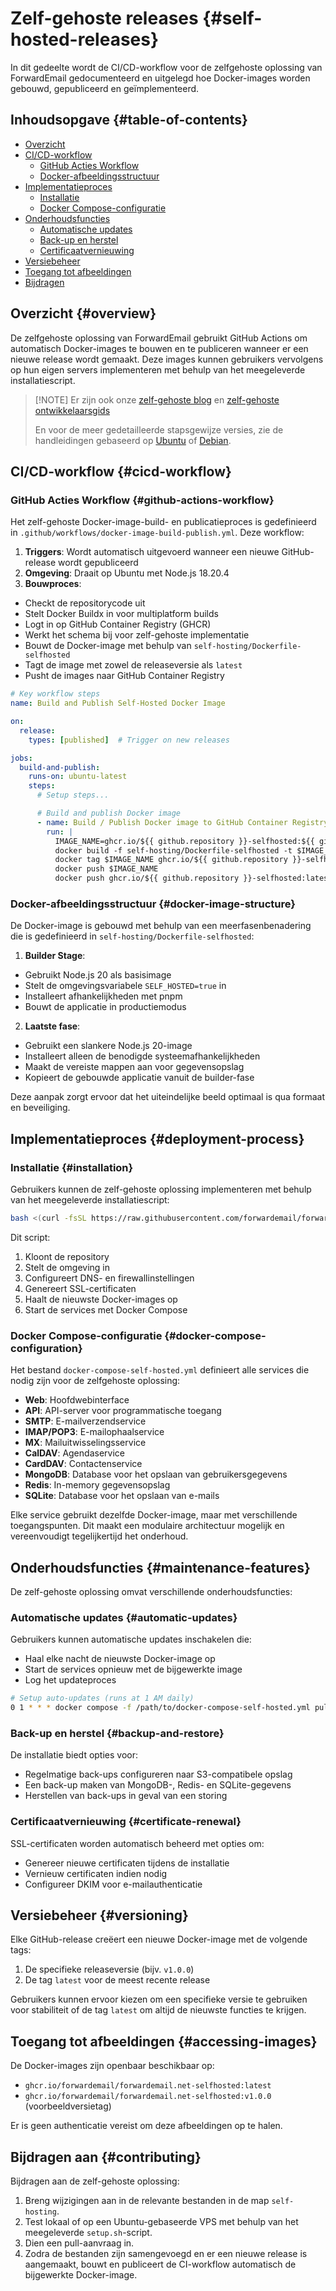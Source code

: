 # Zelf-gehoste releases {#self-hosted-releases}

In dit gedeelte wordt de CI/CD-workflow voor de zelfgehoste oplossing van ForwardEmail gedocumenteerd en uitgelegd hoe Docker-images worden gebouwd, gepubliceerd en geïmplementeerd.

## Inhoudsopgave {#table-of-contents}

* [Overzicht](#overview)
* [CI/CD-workflow](#cicd-workflow)
  * [GitHub Acties Workflow](#github-actions-workflow)
  * [Docker-afbeeldingsstructuur](#docker-image-structure)
* [Implementatieproces](#deployment-process)
  * [Installatie](#installation)
  * [Docker Compose-configuratie](#docker-compose-configuration)
* [Onderhoudsfuncties](#maintenance-features)
  * [Automatische updates](#automatic-updates)
  * [Back-up en herstel](#backup-and-restore)
  * [Certificaatvernieuwing](#certificate-renewal)
* [Versiebeheer](#versioning)
* [Toegang tot afbeeldingen](#accessing-images)
* [Bijdragen](#contributing)

## Overzicht {#overview}

De zelfgehoste oplossing van ForwardEmail gebruikt GitHub Actions om automatisch Docker-images te bouwen en te publiceren wanneer er een nieuwe release wordt gemaakt. Deze images kunnen gebruikers vervolgens op hun eigen servers implementeren met behulp van het meegeleverde installatiescript.

> \[!NOTE]
> Er zijn ook onze [zelf-gehoste blog](https://forwardemail.net/blog/docs/self-hosted-solution) en [zelf-gehoste ontwikkelaarsgids](https://forwardemail.net/self-hosted)
>
> En voor de meer gedetailleerde stapsgewijze versies, zie de handleidingen gebaseerd op [Ubuntu](https://forwardemail.net/guides/selfhosted-on-ubuntu) of [Debian](https://forwardemail.net/guides/selfhosted-on-debian).

## CI/CD-workflow {#cicd-workflow}

### GitHub Acties Workflow {#github-actions-workflow}

Het zelf-gehoste Docker-image-build- en publicatieproces is gedefinieerd in `.github/workflows/docker-image-build-publish.yml`. Deze workflow:

1. **Triggers**: Wordt automatisch uitgevoerd wanneer een nieuwe GitHub-release wordt gepubliceerd
2. **Omgeving**: Draait op Ubuntu met Node.js 18.20.4
3. **Bouwproces**:
* Checkt de repositorycode uit
* Stelt Docker Buildx in voor multiplatform builds
* Logt in op GitHub Container Registry (GHCR)
* Werkt het schema bij voor zelf-gehoste implementatie
* Bouwt de Docker-image met behulp van `self-hosting/Dockerfile-selfhosted`
* Tagt de image met zowel de releaseversie als `latest`
* Pusht de images naar GitHub Container Registry

```yaml
# Key workflow steps
name: Build and Publish Self-Hosted Docker Image

on:
  release:
    types: [published]  # Trigger on new releases

jobs:
  build-and-publish:
    runs-on: ubuntu-latest
    steps:
      # Setup steps...

      # Build and publish Docker image
      - name: Build / Publish Docker image to GitHub Container Registry
        run: |
          IMAGE_NAME=ghcr.io/${{ github.repository }}-selfhosted:${{ github.ref_name }}
          docker build -f self-hosting/Dockerfile-selfhosted -t $IMAGE_NAME .
          docker tag $IMAGE_NAME ghcr.io/${{ github.repository }}-selfhosted:latest
          docker push $IMAGE_NAME
          docker push ghcr.io/${{ github.repository }}-selfhosted:latest
```

### Docker-afbeeldingsstructuur {#docker-image-structure}

De Docker-image is gebouwd met behulp van een meerfasenbenadering die is gedefinieerd in `self-hosting/Dockerfile-selfhosted`:

1. **Builder Stage**:
* Gebruikt Node.js 20 als basisimage
* Stelt de omgevingsvariabele `SELF_HOSTED=true` in
* Installeert afhankelijkheden met pnpm
* Bouwt de applicatie in productiemodus

2. **Laatste fase**:
* Gebruikt een slankere Node.js 20-image
* Installeert alleen de benodigde systeemafhankelijkheden
* Maakt de vereiste mappen aan voor gegevensopslag
* Kopieert de gebouwde applicatie vanuit de builder-fase

Deze aanpak zorgt ervoor dat het uiteindelijke beeld optimaal is qua formaat en beveiliging.

## Implementatieproces {#deployment-process}

### Installatie {#installation}

Gebruikers kunnen de zelf-gehoste oplossing implementeren met behulp van het meegeleverde installatiescript:

```bash
bash <(curl -fsSL https://raw.githubusercontent.com/forwardemail/forwardemail.net/refs/heads/master/self-hosting/setup.sh)
```

Dit script:

1. Kloont de repository
2. Stelt de omgeving in
3. Configureert DNS- en firewallinstellingen
4. Genereert SSL-certificaten
5. Haalt de nieuwste Docker-images op
6. Start de services met Docker Compose

### Docker Compose-configuratie {#docker-compose-configuration}

Het bestand `docker-compose-self-hosted.yml` definieert alle services die nodig zijn voor de zelfgehoste oplossing:

* **Web**: Hoofdwebinterface
* **API**: API-server voor programmatische toegang
* **SMTP**: E-mailverzendservice
* **IMAP/POP3**: E-mailophaalservice
* **MX**: Mailuitwisselingsservice
* **CalDAV**: Agendaservice
* **CardDAV**: Contactenservice
* **MongoDB**: Database voor het opslaan van gebruikersgegevens
* **Redis**: In-memory gegevensopslag
* **SQLite**: Database voor het opslaan van e-mails

Elke service gebruikt dezelfde Docker-image, maar met verschillende toegangspunten. Dit maakt een modulaire architectuur mogelijk en vereenvoudigt tegelijkertijd het onderhoud.

## Onderhoudsfuncties {#maintenance-features}

De zelf-gehoste oplossing omvat verschillende onderhoudsfuncties:

### Automatische updates {#automatic-updates}

Gebruikers kunnen automatische updates inschakelen die:

* Haal elke nacht de nieuwste Docker-image op
* Start de services opnieuw met de bijgewerkte image
* Log het updateproces

```bash
# Setup auto-updates (runs at 1 AM daily)
0 1 * * * docker compose -f /path/to/docker-compose-self-hosted.yml pull && docker compose -f /path/to/docker-compose-self-hosted.yml up -d >> /var/log/autoupdate.log 2>&1
```

### Back-up en herstel {#backup-and-restore}

De installatie biedt opties voor:

* Regelmatige back-ups configureren naar S3-compatibele opslag
* Een back-up maken van MongoDB-, Redis- en SQLite-gegevens
* Herstellen van back-ups in geval van een storing

### Certificaatvernieuwing {#certificate-renewal}

SSL-certificaten worden automatisch beheerd met opties om:

* Genereer nieuwe certificaten tijdens de installatie
* Vernieuw certificaten indien nodig
* Configureer DKIM voor e-mailauthenticatie

## Versiebeheer {#versioning}

Elke GitHub-release creëert een nieuwe Docker-image met de volgende tags:

1. De specifieke releaseversie (bijv. `v1.0.0`)
2. De tag `latest` voor de meest recente release

Gebruikers kunnen ervoor kiezen om een specifieke versie te gebruiken voor stabiliteit of de tag `latest` om altijd de nieuwste functies te krijgen.

## Toegang tot afbeeldingen {#accessing-images}

De Docker-images zijn openbaar beschikbaar op:

* `ghcr.io/forwardemail/forwardemail.net-selfhosted:latest`
* `ghcr.io/forwardemail/forwardemail.net-selfhosted:v1.0.0` (voorbeeldversietag)

Er is geen authenticatie vereist om deze afbeeldingen op te halen.

## Bijdragen aan {#contributing}

Bijdragen aan de zelf-gehoste oplossing:

1. Breng wijzigingen aan in de relevante bestanden in de map `self-hosting`.
2. Test lokaal of op een Ubuntu-gebaseerde VPS met behulp van het meegeleverde `setup.sh`-script.
3. Dien een pull-aanvraag in.
4. Zodra de bestanden zijn samengevoegd en er een nieuwe release is aangemaakt, bouwt en publiceert de CI-workflow automatisch de bijgewerkte Docker-image.